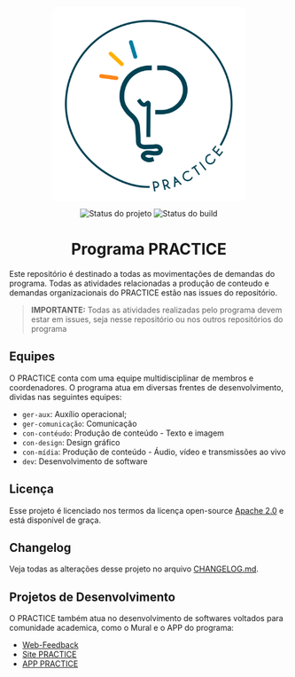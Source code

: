 <p align="center">
    <img width="350" height="350" src=".github/logo.png" style="border-radius: 10px; margin: 10px;" title="Logo do projeto"><br />
    <img src="https://img.shields.io/maintenance/yes/2021?style=for-the-badge" title="Status do projeto">
    <img src="https://img.shields.io/github/workflow/status/practice-uffs/programa/ci.uffs.cc?label=Build&logo=github&logoColor=white&style=for-the-badge" title="Status do build">
</p>

<h1 align="center"> Programa PRACTICE </h1>

Este repositório é destinado a todas as movimentações de demandas do programa. Todas as atividades relacionadas a produção de conteudo e demandas organizacionais do PRACTICE estão nas issues do repositório.

> **IMPORTANTE:** Todas as atividades realizadas pelo programa devem estar em issues, seja nesse repositório ou nos outros repositórios do programa

## Equipes

O PRACTICE conta com uma equipe multidisciplinar de membros e coordenadores. O programa atua em diversas frentes de desenvolvimento, dividas nas seguintes equipes:

* `ger-aux`: Auxílio operacional;
* `ger-comunicação`: Comunicação
* `con-contéudo`: Produção de conteúdo - Texto e imagem
* `con-design`: Design gráfico
* `con-mídia`: Produção de conteúdo - Áudio, vídeo e transmissões ao vivo
* `dev`: Desenvolvimento de software

## Licença

Esse projeto é licenciado nos termos da licença open-source [Apache 2.0](https://choosealicense.com/licenses/apache-2.0/) e está disponível de graça.

## Changelog

Veja todas as alterações desse projeto no arquivo [CHANGELOG.md](CHANGELOG.md).

## Projetos de Desenvolvimento

O PRACTICE também atua no desenvolvimento de softwares voltados para comunidade academica, como o Mural e o APP do programa:

* [Web-Feedback](https://github.com/practice-uffs/web-feedback)
* [Site PRACTICE](https://github.com/practice-uffs/website-programa)
* [APP PRACTICE](https://github.com/practice-uffs/app-practice)
